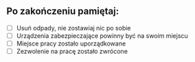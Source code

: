 ## Po zakończeniu pamiętaj:

- [ ] Usuń odpady, nie zostawiaj nic po sobie
- [ ] Urządzenia zabezpieczające powinny być na swoim miejscu
- [ ] Miejsce pracy zostało uporządkowane
- [ ] Zezwolenie na pracę zostało zwrócone

